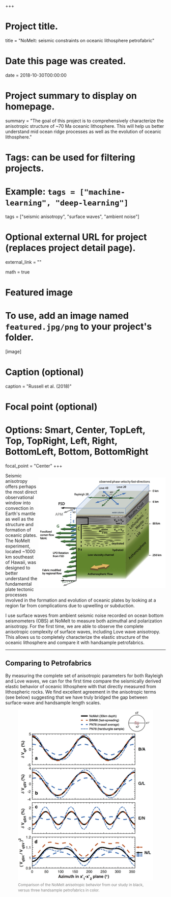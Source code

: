 +++
# Project title.
title = "NoMelt: seismic constraints on oceanic lithosphere petrofabric"

# Date this page was created.
date = 2018-10-30T00:00:00

# Project summary to display on homepage.
summary = "The goal of this project is to comprehensively characterize the anisotropic structure of ~70 Ma oceanic lithosphere. This will help us better understand mid ocean ridge processes as well as the evolution of oceanic lithosphere."

# Tags: can be used for filtering projects.
# Example: `tags = ["machine-learning", "deep-learning"]`
tags = ["seismic anisotropy", "surface waves", "ambient noise"]

# Optional external URL for project (replaces project detail page).
external_link = ""

math = true

# Featured image
# To use, add an image named `featured.jpg/png` to your project's folder. 
[image]
  # Caption (optional)
  caption = "Russell et al. (2018)"
  
  # Focal point (optional)
  # Options: Smart, Center, TopLeft, Top, TopRight, Left, Right, BottomLeft, Bottom, BottomRight
  focal_point = "Center"
+++

<div>
  <p style="float:right;"><img src="featured.jpg" width="400px"></p>
  <p> Seismic anisotropy offers perhaps the most direct observational window into convection in Earth's mantle as well as the structure and formation of oceanic plates. The NoMelt experiment, located ~1000 km southeast of Hawaii, was designed to better understand the fundamental plate tectonic processes involved in the formation and evolution of oceanic plates by looking at a region far from complications due to upwelling or subduction. </p>
</div>
I use surface waves from ambient seismic noise recorded on ocean bottom seismometers (OBS) at NoMelt to measure both azimuthal and polarization anisotropy. For the first time, we are able to observe the complete anisotropic complexity of surface waves, including Love wave anisotropy. This allows us to completely characterize the elastic structure of the oceanic lithosphere and compare it with handsample petrofabrics.

---

## Comparing to Petrofabrics

By measuring the complete set of anisotropic parameters for both Rayleigh and Love waves, we can for the first time compare the seismically derived elastic behavior of oceanic lithosphere with that directly measured from lithospheric rocks. We find excellent agreement in the anisotropic terms (see below) suggesting that we have truly bridged the gap between surface-wave and handsample length scales.

<figure>
<img src="petrofabrics.jpg" width="500px">
<figcaption>
  <font color="gray">
  <small>
      Comparison of the NoMelt anisotropic behavior from our study in black, versus three handsample petrofabrics in color.
  </small>
  </font>
</figcaption>
</figure>
